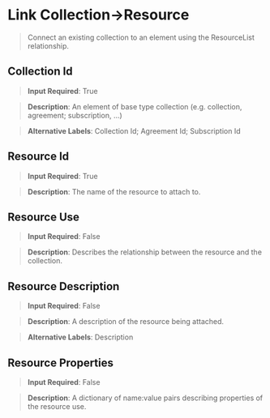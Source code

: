 # Link Collection->Resource
>	Connect an existing collection to an element using the ResourceList relationship.

## Collection Id
>	**Input Required**: True

>	**Description**: An element of base type collection (e.g. collection, agreement; subscription, ...)

>	**Alternative Labels**: Collection Id; Agreement Id; Subscription Id


## Resource Id
>	**Input Required**: True

>	**Description**: The name of the resource to attach to.


## Resource Use
>	**Input Required**: False

>	**Description**: Describes the relationship between the resource and the collection.


## Resource Description
>	**Input Required**: False

>	**Description**: A description of the resource being attached.

>	**Alternative Labels**: Description


## Resource Properties
>	**Input Required**: False

>	**Description**: A dictionary of name:value pairs describing properties of the resource use.

